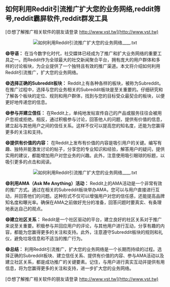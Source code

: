 ## **如何利用Reddit引流推广扩大您的业务网络,reddit筛号,reddit霸屏软件,reddit群发工具**

[😍想了解推广相关软件的朋友请登录 http://www.vst.tw](http://www.vst.tw)

 <center><img src="https://vst.tw/MP4/tuiguang/png/3.png" alt="如何利用Reddit引流推广扩大您的业务网络____.txt"></center>

**😄导语：**
在当今数字化时代，社交媒体已经成为了推广和扩大业务网络的重要工具之一。而Reddit作为全球最大的社交新闻聚合平台，拥有庞大的用户群体和多样的讨论板块，为企业提供了一个独特且有效的推广渠道。本文将介绍如何利用Reddit引流推广，扩大您的业务网络。

**😄选择正确的Subreddit板块：**
Reddit上有各种各样的板块，被称为Subreddit。在推广过程中，选择与您的业务相关的Subreddit板块是至关重要的。仔细研究和了解各个板块的定位、规则和用户群体，找到与您的目标受众最契合的板块，以便更好地传递您的信息。

**😄参与并建立信任：**
在Reddit上，单纯地发帖宣传自己的产品或服务往往会被用户忽视或拒绝。相反，通过积极参与讨论，回答他人的问题，提供有价值的信息，建立起与其他用户之间的信任关系。这样不仅可以提高您的知名度，还能为您赢得更多的关注和支持。

**😄提供有价值的内容：**
在Reddit上发布有价值的内容是吸引用户的关键。编写有趣、独特并能激发讨论的帖子，分享您的专业知识和经验，解答用户的疑问，提供实用的建议，都能增加用户对您业务的兴趣。此外，注意使用吸引眼球的标题，以吸引更多的点击和阅读。

 <center><img src="https://vst.tw/MP4/tuiguang/png/5.png" alt="如何利用Reddit引流推广扩大您的业务网络____.txt"></center>

**😄利用AMA（Ask Me Anything）活动：**
Reddit上的AMA活动是一个非常有效的推广方式。通过在相关的Subreddit板块举办AMA，您可以与用户直接进行互动，并回答他们的问题。这种形式不仅可以增强用户对您的信任感，还能提高品牌知名度和曝光率。确保在AMA之前做好充分的准备，回答问题时要真实、有条理地表达自己的观点。

**😄建立社区关系：**
Reddit是一个社区驱动的平台，建立良好的社区关系对于推广来说至关重要。积极参与并回应用户的评论，与其他用户进行互动，分享有趣的内容，都能为您赢得更多的关注和支持。此外，注意遵守Subreddit板块的规则和礼仪，避免垃圾信息和不适当的推广行为。

**😄总结：**
利用Reddit引流推广，扩大您的业务网络是一个长期而持续的过程。选择正确的Subreddit板块、建立信任关系、提供有价值的内容、参与AMA活动以及建立社区关系，都是成功推广的关键要素。记住，与用户进行真实互动并提供有用信息，将为您赢得更多的关注和支持，进一步扩大您的业务网络。

[😍想了解推广相关软件的朋友请登录 http://www.vst.tw](http://www.vst.tw)



